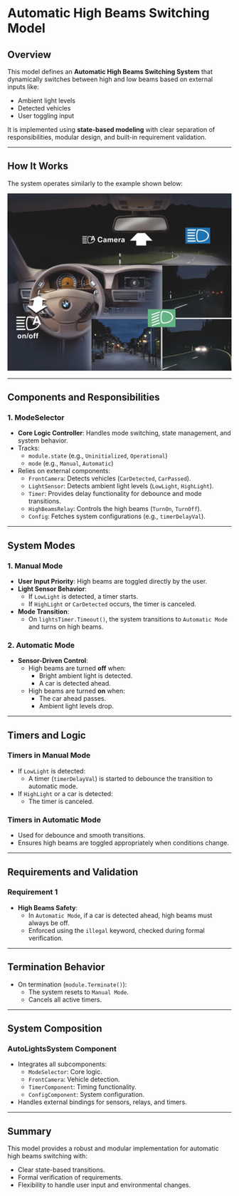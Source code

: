 # Automatic High Beams Switching Model

## Overview

This model defines an **Automatic High Beams Switching System** that dynamically switches between high and low beams based on external inputs like:
- Ambient light levels
- Detected vehicles
- User toggling input

It is implemented using **state-based modeling** with clear separation of responsibilities, modular design, and built-in requirement validation.

---

## How It Works

The system operates similarly to the example shown below:

![BMW Automatic High Beam Example](bmw_example.png)

---

## Components and Responsibilities

### **1. ModeSelector**
- **Core Logic Controller**: Handles mode switching, state management, and system behavior.
- Tracks:
  - `module.state` (e.g., `Uninitialized`, `Operational`)
  - `mode` (e.g., `Manual`, `Automatic`)
- Relies on external components:
  - `FrontCamera`: Detects vehicles (`CarDetected`, `CarPassed`).
  - `LightSensor`: Detects ambient light levels (`LowLight`, `HighLight`).
  - `Timer`: Provides delay functionality for debounce and mode transitions.
  - `HighBeamsRelay`: Controls the high beams (`TurnOn`, `TurnOff`).
  - `Config`: Fetches system configurations (e.g., `timerDelayVal`).

---

## System Modes

### **1. Manual Mode**
- **User Input Priority**: High beams are toggled directly by the user.
- **Light Sensor Behavior**:
  - If `LowLight` is detected, a timer starts.
  - If `HighLight` or `CarDetected` occurs, the timer is canceled.
- **Mode Transition**:
  - On `lightsTimer.Timeout()`, the system transitions to `Automatic Mode` and turns on high beams.

### **2. Automatic Mode**
- **Sensor-Driven Control**:
  - High beams are turned **off** when:
    - Bright ambient light is detected.
    - A car is detected ahead.
  - High beams are turned **on** when:
    - The car ahead passes.
    - Ambient light levels drop.

---

## Timers and Logic

### **Timers in Manual Mode**
- If `LowLight` is detected:
  - A timer (`timerDelayVal`) is started to debounce the transition to automatic mode.
- If `HighLight` or a car is detected:
  - The timer is canceled.

### **Timers in Automatic Mode**
- Used for debounce and smooth transitions.
- Ensures high beams are toggled appropriately when conditions change.

---

## Requirements and Validation

### **Requirement 1**
- **High Beams Safety**:
  - In `Automatic Mode`, if a car is detected ahead, high beams must always be off.
  - Enforced using the `illegal` keyword, checked during formal verification.

---

## Termination Behavior
- On termination (`module.Terminate()`):
  - The system resets to `Manual Mode`.
  - Cancels all active timers.

---

## System Composition

### **AutoLightsSystem Component**
- Integrates all subcomponents:
  - `ModeSelector`: Core logic.
  - `FrontCamera`: Vehicle detection.
  - `TimerComponent`: Timing functionality.
  - `ConfigComponent`: System configuration.
- Handles external bindings for sensors, relays, and timers.

---

## Summary

This model provides a robust and modular implementation for automatic high beams switching with:
- Clear state-based transitions.
- Formal verification of requirements.
- Flexibility to handle user input and environmental changes.
